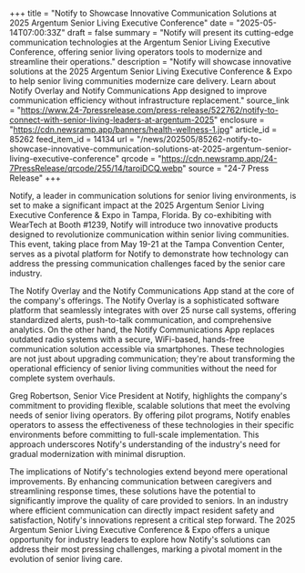+++
title = "Notify to Showcase Innovative Communication Solutions at 2025 Argentum Senior Living Executive Conference"
date = "2025-05-14T07:00:33Z"
draft = false
summary = "Notify will present its cutting-edge communication technologies at the Argentum Senior Living Executive Conference, offering senior living operators tools to modernize and streamline their operations."
description = "Notify will showcase innovative solutions at the 2025 Argentum Senior Living Executive Conference & Expo to help senior living communities modernize care delivery. Learn about Notify Overlay and Notify Communications App designed to improve communication efficiency without infrastructure replacement."
source_link = "https://www.24-7pressrelease.com/press-release/522762/notify-to-connect-with-senior-living-leaders-at-argentum-2025"
enclosure = "https://cdn.newsramp.app/banners/health-wellness-1.jpg"
article_id = 85262
feed_item_id = 14134
url = "/news/202505/85262-notify-to-showcase-innovative-communication-solutions-at-2025-argentum-senior-living-executive-conference"
qrcode = "https://cdn.newsramp.app/24-7PressRelease/qrcode/255/14/taroiDCQ.webp"
source = "24-7 Press Release"
+++

<p>Notify, a leader in communication solutions for senior living environments, is set to make a significant impact at the 2025 Argentum Senior Living Executive Conference & Expo in Tampa, Florida. By co-exhibiting with WearTech at Booth #1239, Notify will introduce two innovative products designed to revolutionize communication within senior living communities. This event, taking place from May 19-21 at the Tampa Convention Center, serves as a pivotal platform for Notify to demonstrate how technology can address the pressing communication challenges faced by the senior care industry.</p><p>The Notify Overlay and the Notify Communications App stand at the core of the company's offerings. The Notify Overlay is a sophisticated software platform that seamlessly integrates with over 25 nurse call systems, offering standardized alerts, push-to-talk communication, and comprehensive analytics. On the other hand, the Notify Communications App replaces outdated radio systems with a secure, WiFi-based, hands-free communication solution accessible via smartphones. These technologies are not just about upgrading communication; they're about transforming the operational efficiency of senior living communities without the need for complete system overhauls.</p><p>Greg Robertson, Senior Vice President at Notify, highlights the company's commitment to providing flexible, scalable solutions that meet the evolving needs of senior living operators. By offering pilot programs, Notify enables operators to assess the effectiveness of these technologies in their specific environments before committing to full-scale implementation. This approach underscores Notify's understanding of the industry's need for gradual modernization with minimal disruption.</p><p>The implications of Notify's technologies extend beyond mere operational improvements. By enhancing communication between caregivers and streamlining response times, these solutions have the potential to significantly improve the quality of care provided to seniors. In an industry where efficient communication can directly impact resident safety and satisfaction, Notify's innovations represent a critical step forward. The 2025 Argentum Senior Living Executive Conference & Expo offers a unique opportunity for industry leaders to explore how Notify's solutions can address their most pressing challenges, marking a pivotal moment in the evolution of senior living care.</p>